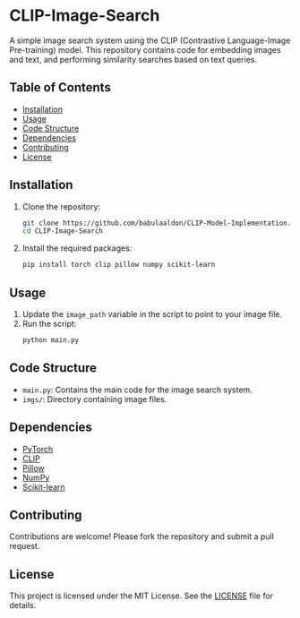 # CLIP-Image-Search

A simple image search system using the CLIP (Contrastive Language-Image Pre-training) model. This repository contains code for embedding images and text, and performing similarity searches based on text queries.

## Table of Contents
- [Installation](#installation)
- [Usage](#usage)
- [Code Structure](#code-structure)
- [Dependencies](#dependencies)
- [Contributing](#contributing)
- [License](#license)

## Installation

1. Clone the repository:
    ```bash
    git clone https://github.com/babulaaldon/CLIP-Model-Implementation.git
    cd CLIP-Image-Search
    ```

2. Install the required packages:
    ```bash
    pip install torch clip pillow numpy scikit-learn
    ```

## Usage

1. Update the `image_path` variable in the script to point to your image file.
2. Run the script:
    ```bash
    python main.py
    ```

## Code Structure

- `main.py`: Contains the main code for the image search system.
- `imgs/`: Directory containing image files.

## Dependencies

- [PyTorch](https://pytorch.org/)
- [CLIP](https://github.com/openai/CLIP)
- [Pillow](https://pillow.readthedocs.io/)
- [NumPy](https://numpy.org/)
- [Scikit-learn](https://scikit-learn.org/)

## Contributing

Contributions are welcome! Please fork the repository and submit a pull request.

## License

This project is licensed under the MIT License. See the [LICENSE](LICENSE) file for details.
